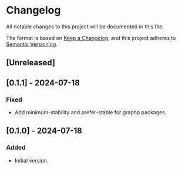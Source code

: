 # Changelog

All notable changes to this project will be documented in this file.

The format is based on [Keep a Changelog](https://keepachangelog.com/en/1.1.0/),
and this project adheres to [Semantic Versioning](https://semver.org/spec/v2.0.0.html).

## [Unreleased]


## [0.1.1] - 2024-07-18

### Fixed

- Add minimum-stability and prefer-stable for graphp packages.

## [0.1.0] - 2024-07-18

### Added

- Initial version.